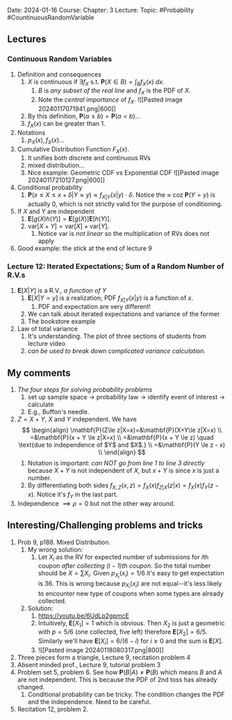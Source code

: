 Date: 2024-01-16
Course:
Chapter: 3
Lecture: 
Topic: #Probability #CountinuousRandomVariable 

## Lectures
### Continuous Random Variables
1. Definition and consequences
	1. $X$ is continuous if $\exists f_X$ s.t. $\mathbf{P}(X\in B)=\int_{B} f_X(x)\ dx$.
		1. $B$ is *any subset of the real line* and $f_X$ is the PDF of $X$. 
		2. Note the *central importance* of $f_X$. ![[Pasted image 20240117071941.png|600]]
	2. By this definition, $\mathbf{P}(a \le b) = \mathbf{P}(a < b)...$ 
	3. $f_X(x)$ can be greater than 1. 
2. Notations
	1. $p_X(x), f_X(x)$... 
3. Cumulative Distribution Function $F_X(x)$.
	1. It unifies both discrete and continuous RVs 
	2. mixed distribution... 
	3. Nice example: Geometric CDF vs Exponential CDF ![[Pasted image 20240117210127.png|600]]
4. Conditional probability
	1. $\mathbf{P}(x\le X \le x + \delta | Y \approx y) \approx f_{X|Y}(x|y) \cdot \delta$. Notice the $\approx$ coz $\mathbf{P}(Y=y)$ is actually 0, which is not strictly valid for the purpose of conditioning.
5. If $X$ and $Y$ are independent
	1. $\mathbf{E}[g(X)h(Y)] = \mathbf{E}[g(X)] \mathbf{E}[h(Y)]$. 
	2. $\text{var}[X + Y] = \text{var}[X] + \text{var}[Y]$. 
		1. Notice var is *not linear* so the multiplication of RVs does not apply
6. Good example: the stick at the end of lecture 9

### Lecture 12: Iterated Expectations; Sum of a Random Number of R.V.s
1.  $\mathbf{E}[X|Y]$ is a R.V., *a function of* $Y$
	1. $\mathbf{E}[X|Y = y]$ is a realization; PDF $f_{X|Y}(x|y)$ is a function of $x$.
		1. PDF and expectation are very different!
	2. We can talk about iterated expectations and variance of the former
	3. The bookstore example
2. Law of total variance
	1. It's understanding. The plot of three sections of students from lecture video
	2. *can be used to break down complicated variance calculation.*


## My comments
1. *The four steps for solving probability problems*
	1. set up sample space $\rightarrow$ probability law $\rightarrow$ identify event of interest $\rightarrow$ calculate
	2. E.g., Buffon's needle.
2. $Z=X+Y$, $X$ and $Y$ independent. We have  $$
		\begin{align}
		\mathbf{P}(Z\le z|X=x)=&\mathbf{P}(X+Y\le z|X=x) \\
		=&\mathbf{P}(x + Y \le z|X=x) \\
		=&\mathbf{P}(x + Y \le z) \quad  \text{due to independence of $Y$ and $X$.} \\
		=&\mathbf{P}(Y \le z - x) \\
		\end{align}
		$$
	1. Notation is important: *can NOT go from line 1 to line 3 directly* because $X+Y$ is not independent of $X$, but $x+Y$ is since $x$ is just a number.
	2. By differentiating both sides $f_{X, Z}(x, z) = f_X(x)f_{Z|X}(z|x) = f_X(x)f_Y(z-x)$. Notice it's $f_Y$ in the last part.
3. Independence $\implies \rho=0$ but not the other way around.

 
## Interesting/Challenging problems and tricks
1. Prob 9, p188. Mixed Distribution.
	1. My wrong solution:
		1. Let $X_i$ as the RV for expected number of submissions for $i$th coupon *after collecting $(i-1)$th coupon*. So the total number should be $X=\sum X_i$. Given $p_{X_i}(x_i)=1/6$ it's easy to get expectation is 36. This is wrong because $p_{X_i}(x_i)$ are not equal--it's less likely to encounter new type of coupons when some types are already collected.
	2. Solution: 
		1. https://youtu.be/6UdLp2gpmcE
		2. Intuitively, $\mathbf{E}[X_1]=1$ which is obvious. Then $X_2$ is just a geometric with $p=5/6$ (one collected, five left) therefore $\mathbf{E}[X_2]=6/5$. Similarly we'll have $\mathbf{E}[X_i]=6/(6-i) \text{ for } i \ge 0$ and the sum is $\mathbf{E}[X]$.
		3. ![[Pasted image 20240118080317.png|800]]
2. Three pieces form a triangle, Lecture 9, recitation problem 4
3. Absent minded prof., Lecture 9, tutorial problem 3
4. Problem set 5, problem 6. See how $\mathbf{P}(B|A)\neq \mathbf{P}(B)$ which means $B$ and $A$ are not independent. This is because the PDF of 2nd toss has already changed.
	1. Conditional probability can be tricky. The condition changes the PDF and the independence. Need to be careful.
5. Recitation 12, problem 2.
